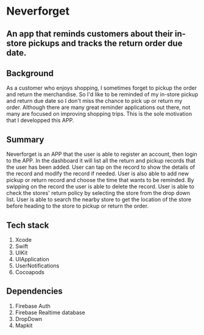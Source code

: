 # Neverforget
## An app that reminds customers about their in-store pickups and tracks the return order due date.

## Background
As a customer who enjoys shopping, I sometimes forget to pickup the order and return the merchandise. So I'd like to be reminded of my in-store pickup and return due date so I don't miss the chance to pick up or return my order. Although there are many great reminder applications out there, not many are focused on improving shopping trips. This is the sole motivation that I developped this APP.

## Summary
Neverforget is an APP that the user is able to register an account, then login to the APP. In the dashboard it will list all the return and pickup records that the user has been added. User can tap on the record to show the details of the record and modify the record if needed. User is also able to add new pickup or return record and choose the time that wants to be reminded. By swipping on the record the user is able to delete the record. User is able to check the stores' return policy by selecting the store from the drop down list. User is able to search the nearby store to get the location of the store before heading to the store to pickup or return the order.

## Tech stack
1. Xcode
2. Swift
3. UIKit
4. UIApplication
5. UserNotifications
6. Cocoapods

## Dependencies
1. Firebase Auth
2. Firebase Realtime database
3. DropDown
4. Mapkit
